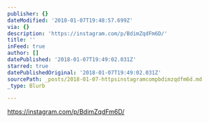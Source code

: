 ```yaml
---
publisher: {}
dateModified: '2018-01-07T19:48:57.699Z'
via: {}
description: 'https://instagram.com/p/BdimZqdFm6D/'
title: ''
inFeed: true
author: []
datePublished: '2018-01-07T19:49:02.031Z'
starred: true
datePublishedOriginal: '2018-01-07T19:49:02.031Z'
sourcePath: _posts/2018-01-07-httpsinstagramcompbdimzqdfm6d.md
_type: Blurb

---
```

https://instagram.com/p/BdimZqdFm6D/